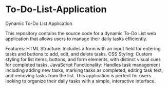 # To-Do-List-Application
Dynamic To-Do List Application

This repository contains the source code for a dynamic To-Do List web application that allows users to manage their daily tasks efficiently.

Features:
HTML Structure: Includes a form with an input field for entering tasks and buttons to add, edit, and delete tasks.
CSS Styling: Custom styling for list items, buttons, and form elements, with distinct visual cues for completed tasks.
JavaScript Functionality: Handles task management including adding new tasks, marking tasks as completed, editing task text, and removing tasks from the list.
This application is perfect for users looking to organize their daily tasks with a simple, interactive interface.
